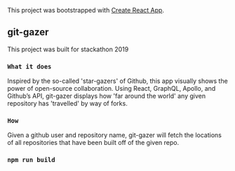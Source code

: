 This project was bootstrapped with [Create React App](https://github.com/facebook/create-react-app).

## git-gazer

This project was built for stackathon 2019

### `What it does`

Inspired by the so-called 'star-gazers' of Github, this app visually shows the power of open-source collaboration. Using React, GraphQL, Apollo, and Github’s API, git-gazer displays how 'far around the world' any given repository has 'travelled' by way of forks.

### `How`

Given a github user and repository name, git-gazer will fetch the locations of all repositories that have been built off of the given repo.

### `npm run build`
